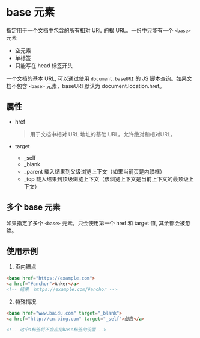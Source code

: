 
# base 元素

指定用于一个文档中包含的所有相对 URL 的根 URL。一份中只能有一个 `<base>` 元素


+ 空元素
+ 单标签
+ 只能写在 head 标签开头

一个文档的基本 URL, 可以通过使用 `document.baseURI` 的 JS 脚本查询。如果文档不包含 `<base>` 元素，baseURI 默认为 document.location.href。


## 属性

+ href
  > 用于文档中相对 URL 地址的基础 URL。允许绝对和相对URL。


+ target
  + _self
  + _blank
  + _parent 载入结果到父级浏览上下文（如果当前页是内联框）
  + _top 载入结果到顶级浏览上下文（该浏览上下文是当前上下文的最顶级上下文）

## 多个 base 元素

如果指定了多个 `<base>` 元素，只会使用第一个 href 和 target 值, 其余都会被忽略。

## 使用示例

1. 页内锚点
```html
<base href="https://example.com">
<a href="#anchor">Anker</a>
<!-- 结果  https://example.com/#anchor -->
```

2. 特殊情况
```html
<base href="www.baidu.com" target="_blank">
<a href="http://cn.bing.com" target="_self">必应</a>

<!-- 这个a标签将不会应用base标签的设置 -->
```